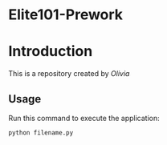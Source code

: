 # Elite101-Prework

# Introduction


This is a repository created by *Olivia*


## Usage


Run this command to execute the application:


`python filename.py`

 

```
